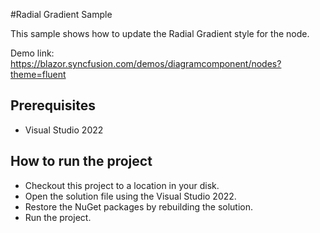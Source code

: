 #Radial Gradient Sample

This sample shows how to update the Radial Gradient style for the node.

Demo link:
https://blazor.syncfusion.com/demos/diagramcomponent/nodes?theme=fluent

## Prerequisites

* Visual Studio 2022

## How to run the project

* Checkout this project to a location in your disk.
* Open the solution file using the Visual Studio 2022.
* Restore the NuGet packages by rebuilding the solution.
* Run the project.
